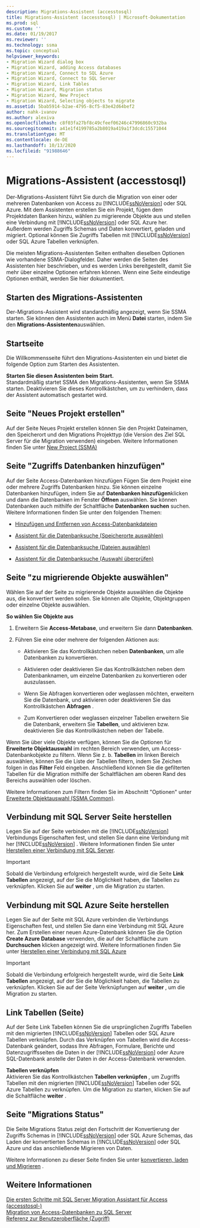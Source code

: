 ```yaml
---
description: Migrations-Assistent (accesstosql)
title: Migrations-Assistent (accesstosql) | Microsoft-Dokumentation
ms.prod: sql
ms.custom: ''
ms.date: 01/19/2017
ms.reviewer: ''
ms.technology: ssma
ms.topic: conceptual
helpviewer_keywords:
- Migration Wizard dialog box
- Migration Wizard, adding Access databases
- Migration Wizard, Connect to SQL Azure
- Migration Wizard, Connect to SQL Server
- Migration Wizard, Link Tables
- Migration Wizard, Migration status
- Migration Wizard, New Project
- Migration Wizard, Selecting objects to migrate
ms.assetid: 5bab5914-b2ae-4795-8cf5-83e42d64bef2
author: nahk-ivanov
ms.author: alexiva
ms.openlocfilehash: c8f03fa27bf8c49cfeef06246c47996860c932ba
ms.sourcegitcommit: a41e1f4199785a2b8019a419a1f3dcdc15571044
ms.translationtype: MT
ms.contentlocale: de-DE
ms.lasthandoff: 10/13/2020
ms.locfileid: "91988646"
---
```

# <a name="migration-wizard-accesstosql"></a>Migrations-Assistent (accesstosql)
Der-Migrations-Assistent führt Sie durch die Migration von einer oder mehreren Datenbanken von Access zu [!INCLUDE[ssNoVersion](../../includes/ssnoversion-md.md)] oder SQL Azure. Mit dem Assistenten erstellen Sie ein Projekt, fügen dem Projektdaten Banken hinzu, wählen zu migrierende Objekte aus und stellen eine Verbindung mit [!INCLUDE[ssNoVersion](../../includes/ssnoversion-md.md)] oder SQL Azure her. Außerdem werden Zugriffs Schemas und Daten konvertiert, geladen und migriert. Optional können Sie Zugriffs Tabellen mit [!INCLUDE[ssNoVersion](../../includes/ssnoversion-md.md)] oder SQL Azure Tabellen verknüpfen.  
  
Die meisten Migrations-Assistenten Seiten enthalten dieselben Optionen wie vorhandene SSMA-Dialogfelder. Daher werden die Seiten des Assistenten hier beschrieben, und es werden Links bereitgestellt, damit Sie mehr über einzelne Optionen erfahren können. Wenn eine Seite eindeutige Optionen enthält, werden Sie hier dokumentiert.  
  
## <a name="starting-the-migration-wizard"></a>Starten des Migrations-Assistenten  
Der-Migrations-Assistent wird standardmäßig angezeigt, wenn Sie SSMA starten. Sie können den Assistenten auch im Menü **Datei** starten, indem Sie den **Migrations-Assistenten**auswählen.  
  
## <a name="welcome-page"></a>Startseite  
Die Willkommensseite führt den Migrations-Assistenten ein und bietet die folgende Option zum Starten des Assistenten.  
  
**Starten Sie diesen Assistenten beim Start.**  
Standardmäßig startet SSMA den Migrations-Assistenten, wenn Sie SSMA starten. Deaktivieren Sie dieses Kontrollkästchen, um zu verhindern, dass der Assistent automatisch gestartet wird.  
  
## <a name="create-new-project-page"></a>Seite "Neues Projekt erstellen"  
Auf der Seite Neues Projekt erstellen können Sie den Projekt Dateinamen, den Speicherort und den Migrations Projekttyp (die Version des Ziel SQL Server für die Migration verwenden) eingeben. Weitere Informationen finden Sie unter [New Project (SSMA)](./new-project-ssma-accesstosql.md)  
  
## <a name="add-access-databases-page"></a>Seite "Zugriffs Datenbanken hinzufügen"  
Auf der Seite Access-Datenbanken hinzufügen Fügen Sie dem Projekt eine oder mehrere Zugriffs Datenbanken hinzu. Sie können einzelne Datenbanken hinzufügen, indem Sie auf **Datenbanken hinzufügen**klicken und dann die Datenbanken im Fenster **Öffnen** auswählen. Sie können Datenbanken auch mithilfe der Schaltfläche **Datenbanken suchen** suchen. Weitere Informationen finden Sie unter den folgenden Themen:  
  
-   [Hinzufügen und Entfernen von Access-Datenbankdateien](adding-and-removing-access-database-files-accesstosql.md)  
  
-   [Assistent für die Datenbanksuche (Speicherorte auswählen)](./find-databases-wizard-select-locations-accesstosql.md)  
  
-   [Assistent für die Datenbanksuche (Dateien auswählen)](./find-databases-wizard-select-files-accesstosql.md)  
  
-   [Assistent für die Datenbanksuche (Auswahl überprüfen)](./find-databases-wizard-verify-selection-accesstosql.md)  
  
## <a name="select-objects-to-migrate-page"></a>Seite "zu migrierende Objekte auswählen"  
Wählen Sie auf der Seite zu migrierende Objekte auswählen die Objekte aus, die konvertiert werden sollen. Sie können alle Objekte, Objektgruppen oder einzelne Objekte auswählen.  
  
**So wählen Sie Objekte aus**  
  
1.  Erweitern Sie **Access-Metabase**, und erweitern Sie dann **Datenbanken**.  
  
2.  Führen Sie eine oder mehrere der folgenden Aktionen aus:  
  
    -   Aktivieren Sie das Kontrollkästchen neben **Datenbanken**, um alle Datenbanken zu konvertieren.  
  
    -   Aktivieren oder deaktivieren Sie das Kontrollkästchen neben dem Datenbanknamen, um einzelne Datenbanken zu konvertieren oder auszulassen.  
  
    -   Wenn Sie Abfragen konvertieren oder weglassen möchten, erweitern Sie die Datenbank, und aktivieren oder deaktivieren Sie das Kontrollkästchen **Abfragen** .  
  
    -   Zum Konvertieren oder weglassen einzelner Tabellen erweitern Sie die Datenbank, erweitern Sie **Tabellen**, und aktivieren bzw. deaktivieren Sie das Kontrollkästchen neben der Tabelle.  
  
Wenn Sie über viele Objekte verfügen, können Sie die Optionen für **Erweiterte Objektauswahl** im rechten Bereich verwenden, um Access-Datenbankobjekte zu filtern. Wenn Sie z. b. **Tabellen** im linken Bereich auswählen, können Sie die Liste der Tabellen filtern, indem Sie Zeichen folgen in das **Filter** Feld eingeben. Anschließend können Sie die gefilterten Tabellen für die Migration mithilfe der Schaltflächen am oberen Rand des Bereichs auswählen oder löschen.  
  
Weitere Informationen zum Filtern finden Sie im Abschnitt "Optionen" unter [Erweiterte Objektauswahl (SSMA Common)](../sybase/advanced-object-selection-sybasetosql.md).  
  
## <a name="connect-to-sql-server-page"></a>Verbindung mit SQL Server Seite herstellen  
Legen Sie auf der Seite verbinden mit die [!INCLUDE[ssNoVersion](../../includes/ssnoversion-md.md)] Verbindungs Eigenschaften fest, und stellen Sie dann eine Verbindung mit her [!INCLUDE[ssNoVersion](../../includes/ssnoversion-md.md)] . Weitere Informationen finden Sie unter [Herstellen einer Verbindung mit SQL Server](connect-to-sql-server-accesstosql.md).
  
> [!IMPORTANT]  
> Sobald die Verbindung erfolgreich hergestellt wurde, wird die Seite **Link Tabellen** angezeigt, auf der Sie die Möglichkeit haben, die Tabellen zu verknüpfen. Klicken Sie auf **weiter** , um die Migration zu starten.  
  
## <a name="connect-to-sql-azure-page"></a>Verbindung mit SQL Azure Seite herstellen  
Legen Sie auf der Seite mit SQL Azure verbinden die Verbindungs Eigenschaften fest, und stellen Sie dann eine Verbindung mit SQL Azure her. Zum Erstellen einer neuen Azure-Datenbank können Sie die Option **Create Azure Database** verwenden, die auf der Schaltfläche zum **Durchsuchen** klicken angezeigt wird. Weitere Informationen finden Sie unter [Herstellen einer Verbindung mit SQL Azure](connect-to-azure-sql-db-accesstosql.md)  
  
> [!IMPORTANT]  
> Sobald die Verbindung erfolgreich hergestellt wurde, wird die Seite **Link Tabellen** angezeigt, auf der Sie die Möglichkeit haben, die Tabellen zu verknüpfen. Klicken Sie auf der Seite Verknüpfungen auf **weiter** , um die Migration zu starten.  
  
## <a name="link-tables-page"></a>Link Tabellen (Seite)  
Auf der Seite Link Tabellen können Sie die ursprünglichen Zugriffs Tabellen mit den migrierten [!INCLUDE[ssNoVersion](../../includes/ssnoversion-md.md)] Tabellen oder SQL Azure Tabellen verknüpfen. Durch das Verknüpfen von Tabellen wird die Access-Datenbank geändert, sodass Ihre Abfragen, Formulare, Berichte und Datenzugriffsseiten die Daten in der [!INCLUDE[ssNoVersion](../../includes/ssnoversion-md.md)] oder Azure SQL-Datenbank anstelle der Daten in der Access-Datenbank verwenden.  
  
**Tabellen verknüpfen**  
Aktivieren Sie das Kontrollkästchen **Tabellen verknüpfen** , um Zugriffs Tabellen mit den migrierten [!INCLUDE[ssNoVersion](../../includes/ssnoversion-md.md)] Tabellen oder SQL Azure Tabellen zu verknüpfen. Um die Migration zu starten, klicken Sie auf die Schaltfläche **weiter** .  
  
## <a name="migration-status-page"></a>Seite "Migrations Status"  
Die Seite Migrations Status zeigt den Fortschritt der Konvertierung der Zugriffs Schemas in [!INCLUDE[ssNoVersion](../../includes/ssnoversion-md.md)] oder SQL Azure Schemas, das Laden der konvertierten Schemas in [!INCLUDE[ssNoVersion](../../includes/ssnoversion-md.md)] oder SQL Azure und das anschließende Migrieren von Daten.  
  
Weitere Informationen zu dieser Seite finden Sie unter [konvertieren, laden und Migrieren](./convert-load-and-migrate-accesstosql.md) .  
  
## <a name="see-also"></a>Weitere Informationen  
[Die ersten Schritte mit SQL Server Migration Assistant für Access &#40;accesstosql-&#41;](../../ssma/access/getting-started-with-sql-server-migration-assistant-for-access-accesstosql.md)  
[Migration von Access-Datenbanken zu SQL Server](migrating-access-databases-to-sql-server-azure-sql-db-accesstosql.md)  
[Referenz zur Benutzeroberfläche (Zugriff)](./user-interface-reference-accesstosql.md)  

